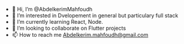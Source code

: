 - 👋 Hi, I’m @AbdelkerimMahfoudh
- 👀 I’m interested in Dvelopement in general but particulary full stack 
- 🌱 I’m currently learning React, Node.
- 💞️ I’m looking to collaborate on Flutter projects
- 📫 How to reach me Abdelkerim.mahfoudh@gmail.com

<!---
AbdelkerimMahfoudh/AbdelkerimMahfoudh is a ✨ special ✨ repository because its `README.md` (this file) appears on your GitHub profile.
You can click the Preview link to take a look at your changes.
--->
